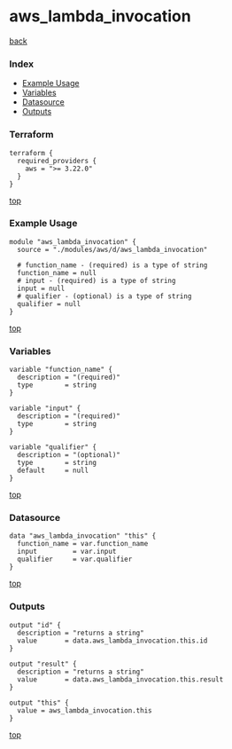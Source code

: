 # aws_lambda_invocation
[back](../aws.md)
### Index
- [Example Usage](#example-usage)
- [Variables](#variables)
- [Datasource](#datasource)
- [Outputs](#outputs)
### Terraform
```hcl
terraform {
  required_providers {
    aws = ">= 3.22.0"
  }
}
```
[top](#index)
### Example Usage
```hcl
module "aws_lambda_invocation" {
  source = "./modules/aws/d/aws_lambda_invocation"

  # function_name - (required) is a type of string
  function_name = null
  # input - (required) is a type of string
  input = null
  # qualifier - (optional) is a type of string
  qualifier = null
}
```
[top](#index)
### Variables
```hcl
variable "function_name" {
  description = "(required)"
  type        = string
}

variable "input" {
  description = "(required)"
  type        = string
}

variable "qualifier" {
  description = "(optional)"
  type        = string
  default     = null
}
```
[top](#index)

### Datasource
```hcl
data "aws_lambda_invocation" "this" {
  function_name = var.function_name
  input         = var.input
  qualifier     = var.qualifier
}
```
[top](#index)
### Outputs
```hcl
output "id" {
  description = "returns a string"
  value       = data.aws_lambda_invocation.this.id
}

output "result" {
  description = "returns a string"
  value       = data.aws_lambda_invocation.this.result
}

output "this" {
  value = aws_lambda_invocation.this
}
```
[top](#index)
